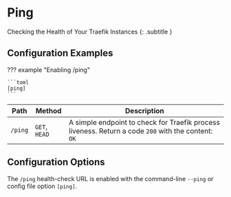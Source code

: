 # Ping

Checking the Health of Your Traefik Instances
{: .subtitle }

## Configuration Examples

??? example "Enabling /ping"

    ```toml
    [ping]
    ```

| Path    | Method        | Description                                                                                         |
|---------|---------------|-----------------------------------------------------------------------------------------------------|
| `/ping` | `GET`, `HEAD` | A simple endpoint to check for Traefik process liveness. Return a code `200` with the content: `OK` |

## Configuration Options

The `/ping` health-check URL is enabled with the command-line `--ping` or config file option `[ping]`.